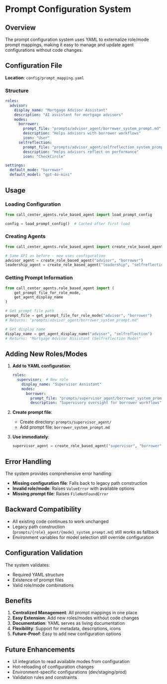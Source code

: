 # Prompt Configuration System

## Overview

The prompt configuration system uses YAML to externalize role/mode prompt mappings, making it easy to manage and update agent configurations without code changes.

## Configuration File

**Location**: `config/prompt_mapping.yaml`

### Structure

```yaml
roles:
  advisor:
    display_name: "Mortgage Advisor Assistant"
    description: "AI assistant for mortgage advisors"
    modes:
      borrower:
        prompt_file: "prompts/advisor_agent/borrower_system_prompt.md"
        description: "Helps advisors with borrower workflows"
        icon: "User"
      selfreflection:
        prompt_file: "prompts/advisor_agent/selfreflection_system_prompt.md"
        description: "Helps advisors reflect on performance"
        icon: "CheckCircle"

settings:
  default_mode: "borrower"
  default_model: "gpt-4o-mini"
```

## Usage

### Loading Configuration

```python
from call_center_agents.role_based_agent import load_prompt_config

config = load_prompt_config()  # Cached after first load
```

### Creating Agents

```python
from call_center_agents.role_based_agent import create_role_based_agent

# Same API as before - now uses configuration
advisor_agent = create_role_based_agent("advisor", "borrower")
leadership_agent = create_role_based_agent("leadership", "selfreflection")
```

### Getting Prompt Information

```python
from call_center_agents.role_based_agent import (
    get_prompt_file_for_role_mode,
    get_agent_display_name
)

# Get prompt file path
prompt_file = get_prompt_file_for_role_mode("advisor", "borrower")
# Returns: "prompts/advisor_agent/borrower_system_prompt.md"

# Get display name
display_name = get_agent_display_name("advisor", "selfreflection")
# Returns: "Mortgage Advisor Assistant (Selfreflection Mode)"
```

## Adding New Roles/Modes

1. **Add to YAML configuration**:
   ```yaml
   roles:
     supervisor:  # New role
       display_name: "Supervisor Assistant"
       modes:
         borrower:
           prompt_file: "prompts/supervisor_agent/borrower_system_prompt.md"
           description: "Supervisory oversight for borrower workflows"
   ```

2. **Create prompt file**:
   - Create directory: `prompts/supervisor_agent/`
   - Add prompt file: `borrower_system_prompt.md`

3. **Use immediately**:
   ```python
   supervisor_agent = create_role_based_agent("supervisor", "borrower")
   ```

## Error Handling

The system provides comprehensive error handling:

- **Missing configuration file**: Falls back to legacy path construction
- **Invalid role/mode**: Raises `ValueError` with available options
- **Missing prompt file**: Raises `FileNotFoundError`

## Backward Compatibility

- All existing code continues to work unchanged
- Legacy path construction (`prompts/{role}_agent/{mode}_system_prompt.md`) still works as fallback
- Environment variables for model selection still override configuration

## Configuration Validation

The system validates:

- Required YAML structure
- Existence of prompt files
- Valid role/mode combinations

## Benefits

1. **Centralized Management**: All prompt mappings in one place
2. **Easy Extension**: Add new roles/modes without code changes
3. **Documentation**: YAML serves as living documentation
4. **Flexibility**: Support for metadata, descriptions, icons
5. **Future-Proof**: Easy to add new configuration options

## Future Enhancements

- UI integration to read available modes from configuration
- Hot-reloading of configuration changes
- Environment-specific configurations (dev/staging/prod)
- Validation rules and constraints